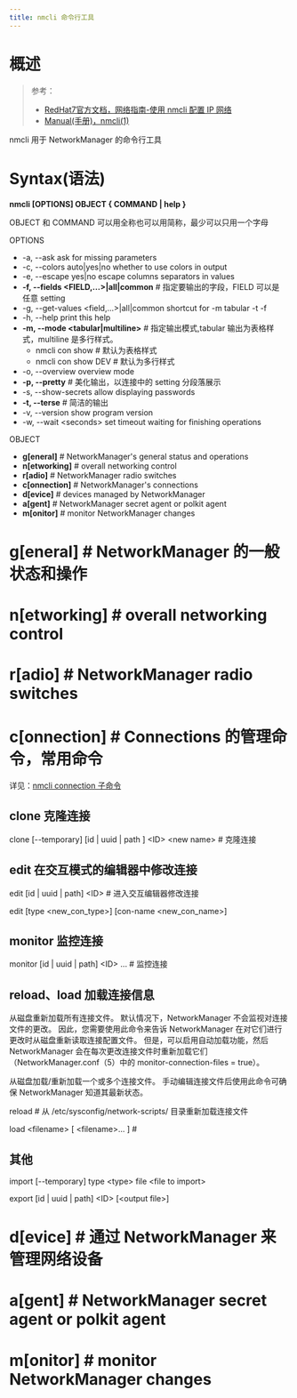 ```yaml
---
title: nmcli 命令行工具
---
```


# 概述

> 参考：
>
> - [RedHat7官方文档，网络指南-使用 nmcli 配置 IP 网络](https://access.redhat.com/documentation/en-us/red_hat_enterprise_linux/7/html/networking_guide/sec-configuring_ip_networking_with_nmcli)
> - [Manual(手册)，nmcli(1)](https://networkmanager.dev/docs/api/latest/nmcli.html)

nmcli 用于 NetworkManager 的命令行工具

# Syntax(语法)

**nmcli \[OPTIONS] OBJECT { COMMAND | help }**

OBJECT 和 COMMAND 可以用全称也可以用简称，最少可以只用一个字母

OPTIONS

- -a, --ask ask for missing parameters
- -c, --colors auto|yes|no whether to use colors in output
- -e, --escape yes|no escape columns separators in values
- **-f, --fields \<FIELD,...>|all|common** # 指定要输出的字段，FIELD 可以是 任意 setting
- -g, --get-values \<field,...>|all|common shortcut for -m tabular -t -f
- -h, --help print this help
- **-m, --mode \<tabular|multiline>** # 指定输出模式,tabular 输出为表格样式，multiline 是多行样式。
  - nmcli con show # 默认为表格样式
  - nmcli con show DEV # 默认为多行样式
- -o, --overview overview mode
- **-p, --pretty** # 美化输出，以连接中的 setting 分段落展示
- -s, --show-secrets allow displaying passwords
- **-t, --terse** # 简洁的输出
- -v, --version show program version
- -w, --wait \<seconds> set timeout waiting for finishing operations

OBJECT

- **g\[eneral]** # NetworkManager's general status and operations
- **n\[etworking]** # overall networking control
- **r\[adio]** # NetworkManager radio switches
- **c\[onnection]** # NetworkManager's connections
- **d\[evice]** # devices managed by NetworkManager
- **a\[gent]** # NetworkManager secret agent or polkit agent
- **m\[onitor]** # monitor NetworkManager changes

# g\[eneral] # NetworkManager 的一般状态和操作

# n\[etworking] # overall networking control

# r\[adio] # NetworkManager radio switches

# c\[onnection] # Connections 的管理命令，常用命令

详见：[nmcli connection 子命令](/docs/1.操作系统/2.Kernel/8.Network/Linux%20网络栈管理/NetworkManager/nmcli%20connection%20子命令.md)

## clone 克隆连接

clone \[--temporary] \[id | uuid | path ] \<ID> \<new name> # 克隆连接

## edit 在交互模式的编辑器中修改连接

edit \[id | uuid | path] \<ID> # 进入交互编辑器修改连接

edit \[type \<new_con_type>] \[con-name \<new_con_name>]

## monitor 监控连接

monitor \[id | uuid | path] \<ID> ... # 监控连接

## reload、load 加载连接信息

从磁盘重新加载所有连接文件。 默认情况下，NetworkManager 不会监视对连接文件的更改。 因此，您需要使用此命令来告诉 NetworkManager 在对它们进行更改时从磁盘重新读取连接配置文件。 但是，可以启用自动加载功能，然后 NetworkManager 会在每次更改连接文件时重新加载它们（NetworkManager.conf（5）中的 monitor-connection-files = true）。

从磁盘加载/重新加载一个或多个连接文件。 手动编辑连接文件后使用此命令可确保 NetworkManager 知道其最新状态。

reload # 从 /etc/sysconfig/network-scripts/ 目录重新加载连接文件

load \<filename> \[ \<filename>... ] #

## 其他

import \[--temporary] type \<type> file \<file to import>

export \[id | uuid | path] \<ID> \[\<output file>]

# d\[evice] # 通过 NetworkManager 来管理网络设备

# a\[gent] # NetworkManager secret agent or polkit agent

# m\[onitor] # monitor NetworkManager changes
